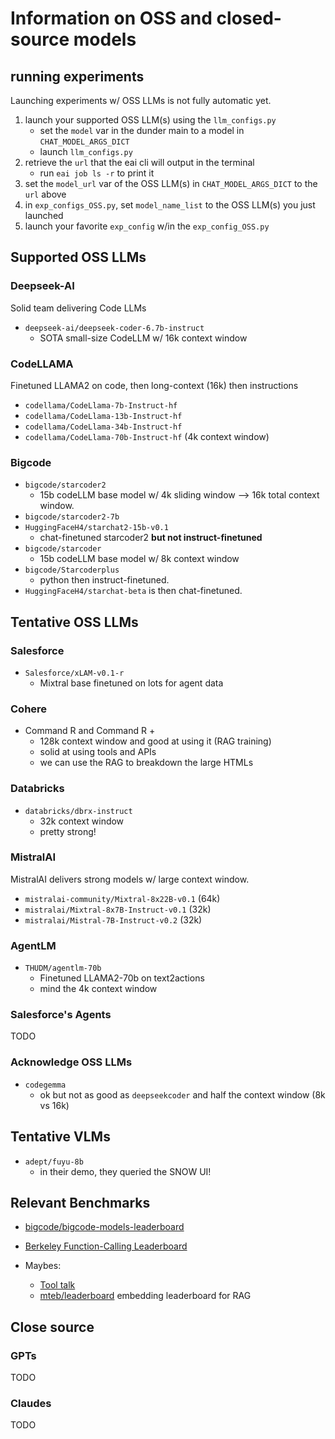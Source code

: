 # Information on OSS and closed-source models

## running experiments

Launching experiments w/ OSS LLMs is not fully automatic yet.
1. launch your supported OSS LLM(s) using the `llm_configs.py`
    - set the `model` var in the dunder main to a model in `CHAT_MODEL_ARGS_DICT` 
    - launch `llm_configs.py`
2. retrieve the `url` that the eai cli will output in the terminal
    - run `eai job ls -r` to print it
3. set the `model_url` var of the OSS LLM(s) in `CHAT_MODEL_ARGS_DICT` to the `url` above
4. in `exp_configs_OSS.py`, set `model_name_list` to the OSS LLM(s) you just launched
5. launch your favorite `exp_config` w/in the `exp_config_OSS.py`    


## Supported OSS LLMs


### Deepseek-AI

Solid team delivering Code LLMs

- `deepseek-ai/deepseek-coder-6.7b-instruct`
    - SOTA small-size CodeLLM w/ 16k context window

### CodeLLAMA
Finetuned LLAMA2 on code, then long-context (16k) then instructions

- `codellama/CodeLlama-7b-Instruct-hf`
- `codellama/CodeLlama-13b-Instruct-hf`
- `codellama/CodeLlama-34b-Instruct-hf`
- `codellama/CodeLlama-70b-Instruct-hf` (4k context window)

### Bigcode

- `bigcode/starcoder2`
    - 15b codeLLM base model w/ 4k sliding window --> 16k total context window. 
- `bigcode/starcoder2-7b`
- `HuggingFaceH4/starchat2-15b-v0.1`
    - chat-finetuned starcoder2 **but not instruct-finetuned**
- `bigcode/starcoder`
    - 15b codeLLM base model w/ 8k context window
- `bigcode/Starcoderplus`
    - python then instruct-finetuned.
- `HuggingFaceH4/starchat-beta` is then chat-finetuned.



## Tentative OSS LLMs

### Salesforce

- `Salesforce/xLAM-v0.1-r`
    - Mixtral base finetuned on lots for agent data

### Cohere

- Command R and Command R +
    - 128k context window and good at using it (RAG training)
    - solid at using tools and APIs
    - we can use the RAG to breakdown the large HTMLs


### Databricks

- `databricks/dbrx-instruct`
    - 32k context window
    - pretty strong! 

### MistralAI

MistralAI delivers strong models w/ large context window. 

- `mistralai-community/Mixtral-8x22B-v0.1` (64k)
- `mistralai/Mixtral-8x7B-Instruct-v0.1` (32k)
- `mistralai/Mistral-7B-Instruct-v0.2` (32k)

### AgentLM
- `THUDM/agentlm-70b`
    - Finetuned LLAMA2-70b on text2actions
    - mind the 4k context window

### Salesforce's Agents

TODO

### Acknowledge OSS LLMs

- `codegemma`
    - ok but not as good as `deepseekcoder` and half the context window (8k vs 16k)

## Tentative VLMs

- `adept/fuyu-8b`
    - in their demo, they queried the SNOW UI!


## Relevant Benchmarks

- [bigcode/bigcode-models-leaderboard](https://huggingface.co/spaces/bigcode/bigcode-models-leaderboard)
- [Berkeley Function-Calling Leaderboard](https://gorilla.cs.berkeley.edu/leaderboard.html)


- Maybes:
    - [Tool talk](https://github.com/microsoft/ToolTalk)
    - [mteb/leaderboard]() embedding leaderboard for RAG

## Close source

### GPTs

TODO

### Claudes

TODO
